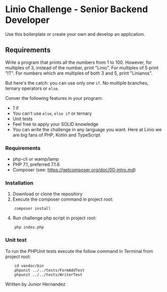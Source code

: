 # Linio Challenge - Senior Backend Developer

Use this boilerplate or create your own and develop an application.

## Requirements

Write a program that prints all the numbers from 1 to 100. However, for multiples of 3, instead of the number, print "Linio". For multiples of 5 print "IT". For numbers which are multiples of both 3 and 5, print "Linianos".

But here's the catch: you can use only one `if`. No multiple branches, ternary operators or `else`.

Conver the following features in your program:

  - 1 if
  - You can't use `else`, `else if` or ternary
  - Unit tests
  - Feel free to apply your SOLID knowledge
  - You can write the challenge in any language you want. Here at Linio we are big fans of PHP, Kotlin and TypeScript

### Requirements

- php-cli or wamp/lamp
- PHP 7.1, preferred 7.1.6
- Composer (see: https://getcomposer.org/doc/00-intro.md)

### Installation

1. Download or clone the repository
2. Execute the composer command in project root:
```
    composer install
```
4. Run challenge php script in project root:
```
    php index.php
```

### Unit test

To run the PHPUnit tests execute the follow command in Terminal from project root:

```
    cd vendor/bin
    phpunit ../../tests/FormAddTest
    phpunit ../../tests/WriterTest
```

Written by Junior Hernandez